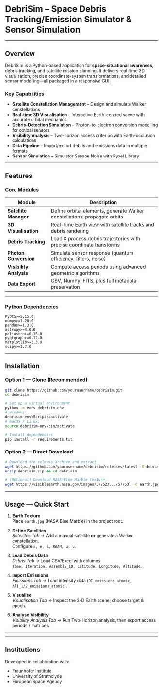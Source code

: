 # DebriSim –  Space Debris Tracking/Emission Simulator & Sensor Simulation
---

## Overview
DebriSim is a Python-based application for **space-situational awareness**, debris tracking, and satellite mission planning. It delivers real-time 3D visualisation, precise coordinate-system transformations, and detailed sensor modelling―all packaged in a responsive GUI.

### Key Capabilities
- **Satellite Constellation Management** – Design and simulate Walker constellations  
- **Real-time 3D Visualisation** – Interactive Earth-centred scene with accurate orbital mechanics  
- **Debris-Detection Simulation** – Photon-to-electron conversion modelling for optical sensors  
- **Visibility Analysis** – Two-horizon access criterion with Earth-occlusion calculations  
- **Data Pipeline** – Import/export debris and emissions data in multiple formats  
- **Sensor Simulation** – Simulator Sensoe Noise with Pyxel Library  

---

## Features

### Core Modules
| Module               | Description                                                                      |
|----------------------|----------------------------------------------------------------------------------|
| **Satellite Manager**| Define orbital elements, generate Walker constellations, propagate orbits        |
| **3D Visualisation** | Real-time Earth view with satellite tracks and debris rendering                   |
| **Debris Tracking**  | Load & process debris trajectories with precise coordinate transforms             |
| **Photon Conversion**| Simulate sensor response (quantum efficiency, filters, noise)                    |
| **Visibility Analysis**| Compute access periods using advanced geometric algorithms                     |
| **Data Export**      | CSV, NumPy, FITS, plus full metadata preservation                                 |

---

### Python Dependencies
```
PyQt5>=5.15.0
numpy>=1.20.0
pandas>=1.3.0
astropy>=4.0.0
poliastro>=0.15.0
pyqtgraph>=0.12.0
matplotlib>=3.3.0
scipy>=1.7.0
```

---

## Installation

### Option 1 — Clone (Recommended)
```bash
git clone https://github.com/yourusername/debrisim.git
cd debrisim

# Set up a virtual environment
python -m venv debrisim-env
# Windows:
debrisim-env\Scripts\activate
# macOS / Linux:
source debrisim-env/bin/activate

# Install dependencies
pip install -r requirements.txt
```

### Option 2 — Direct Download
```bash
# Download the release archive and extract
wget https://github.com/yourusername/debrisim/releases/latest -O debrisim.zip
unzip debrisim.zip && cd debrisim

# (Optional) Download NASA Blue Marble texture
wget https://visibleearth.nasa.gov/images/57752/.../57753l -O earth.jpg
```

---

## Usage ― Quick Start

1. **Earth Texture**  
   Place `earth.jpg` (NASA Blue Marble) in the project root.

2. **Define Satellites**  
   *Satellites Tab →* Add a manual satellite **or** generate a Walker constellation.  
   Configure `a, e, i, RAAN, ω, ν`.

3. **Load Debris Data**  
   *Debris Tab →* Load CSV/Excel with columns  
   `Time, Iteration, Assembly_ID, Latitude, Longitude, Altitude`.

4. **Import Emissions**  
   *Emissions Tab →* Load intensity data (`OI_emissions_atomic`, `AlI_1/2_emissions_atomic`).

5. **Visualise**  
   *Visualisation Tab →* Inspect the 3-D Earth scene; choose target & epoch.

6. **Analyse Visibility**  
   *Visibility Analysis Tab →* Run Two-Horizon analysis, then export access periods / matrices.

---

---

## Institutions
Developed in collaboration with:

- Fraunhofer Institute  
- University of Strathclyde
- European Space Agency